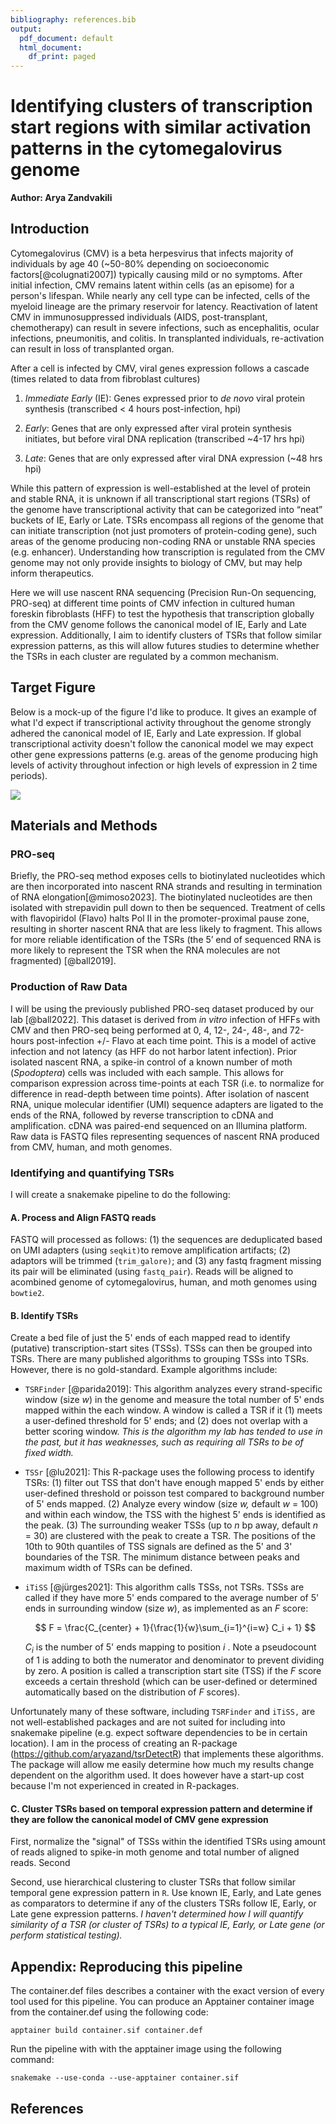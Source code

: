 ```yaml
---
bibliography: references.bib
output:
  pdf_document: default
  html_document:
    df_print: paged
---
```


# Identifying clusters of transcription start regions with similar activation patterns in the cytomegalovirus genome

**Author: Arya Zandvakili**

## Introduction

Cytomegalovirus (CMV) is a beta herpesvirus that infects majority of individuals by age 40 (\~50-80% depending on socioeconomic factors[@colugnati2007]) typically causing mild or no symptoms. After initial infection, CMV remains latent within cells (as an episome) for a person's lifespan. While nearly any cell type can be infected, cells of the myeloid lineage are the primary reservoir for latency. Reactivation of latent CMV in immunosuppressed individuals (AIDS, post-transplant, chemotherapy) can result in severe infections, such as encephalitis, ocular infections, pneumonitis, and colitis. In transplanted individuals, re-activation can result in loss of transplanted organ.

After a cell is infected by CMV, viral genes expression follows a cascade (times related to data from fibroblast cultures)

1.  *Immediate Early* (IE): Genes expressed prior to *de novo* viral protein synthesis (transcribed \< 4 hours post-infection, hpi)

2.  *Early*: Genes that are only expressed after viral protein synthesis initiates, but before viral DNA replication (transcribed \~4-17 hrs hpi)

3.  *Late*: Genes that are only expressed after viral DNA expression (\~48 hrs hpi)

While this pattern of expression is well-established at the level of protein and stable RNA, it is unknown if all transcriptional start regions (TSRs) of the genome have transcriptional activity that can be categorized into “neat” buckets of IE, Early or Late. TSRs encompass all regions of the genome that can initiate transcription (not just promoters of protein-coding gene), such areas of the genome producing non-coding RNA or unstable RNA species (e.g. enhancer). Understanding how transcription is regulated from the CMV genome may not only provide insights to biology of CMV, but may help inform therapeutics.

Here we will use nascent RNA sequencing (Precision Run-On sequencing, PRO-seq) at different time points of CMV infection in cultured human foreskin fibroblasts (HFF) to test the hypothesis that transcription globally from the CMV genome follows the canonical model of IE, Early and Late expression. Additionally, I aim to identify clusters of TSRs that follow similar expression patterns, as this will allow futures studies to determine whether the TSRs in each cluster are regulated by a common mechanism.

## Target Figure

Below is a mock-up of the figure I'd like to produce. It gives an example of what I'd expect if transcriptional activity throughout the genome strongly adhered the canonical model of IE, Early and Late expression. If global transcriptional activity doesn't follow the canonical model we may expect other gene expressions patterns (e.g. areas of the genome producing high levels of activity throughout infection or high levels of expression in 2 time periods).

![](figure_example.png)

## Materials and Methods

### PRO-seq

Briefly, the PRO-seq method exposes cells to biotinylated nucleotides which are then incorporated into nascent RNA strands and resulting in termination of RNA elongation[@mimoso2023]. The biotinylated nucleotides are then isolated with strepavidin pull down to then be sequenced. Treatment of cells with flavopiridol (Flavo) halts Pol II in the promoter-proximal pause zone, resulting in shorter nascent RNA that are less likely to fragment. This allows for more reliable identification of the TSRs (the 5’ end of sequenced RNA is more likely to represent the TSR when the RNA molecules are not fragmented) [@ball2019].

### Production of Raw Data

I will be using the previously published PRO-seq dataset produced by our lab [@ball2022]. This dataset is derived from *in vitro* infection of HFFs with CMV and then PRO-seq being performed at 0, 4, 12-, 24-, 48-, and 72-hours post-infection +/- Flavo at each time point. This is a model of active infection and not latency (as HFF do not harbor latent infection). Prior isolated nascent RNA, a spike-in control of a known number of moth (*Spodoptera*) cells was included with each sample. This allows for comparison expression across time-points at each TSR (i.e. to normalize for difference in read-depth between time points). After isolation of nascent RNA, unique molecular identifier (UMI) sequence adapters are ligated to the ends of the RNA, followed by reverse transcription to cDNA and amplification. cDNA was paired-end sequenced on an Illumina platform. Raw data is FASTQ files representing sequences of nascent RNA produced from CMV, human, and moth genomes.

### Identifying and quantifying TSRs

I will create a snakemake pipeline to do the following:

#### A. Process and Align FASTQ reads

FASTQ will processed as follows: (1) the sequences are deduplicated based on UMI adapters (using `seqkit)`to remove amplification artifacts; (2) adaptors will be trimmed (`trim_galore)`; and (3) any fastq fragment missing its pair will be eliminated (using `fastq_pair`). Reads will be aligned to acombined genome of cytomegalovirus, human, and moth genomes using `bowtie2`.

#### B. Identify TSRs

Create a bed file of just the 5' ends of each mapped read to identify (putative) transcription-start sites (TSSs). TSSs can then be grouped into TSRs. There are many published algorithms to grouping TSSs into TSRs. However, there is no gold-standard. Example algorithms include:

-   `TSRFinder` [@parida2019]: This algorithm analyzes every strand-specific window (size *w*) in the genome and measure the total number of 5' ends mapped within the each window. A window is called a TSR if it (1) meets a user-defined threshold for 5' ends; and (2) does not overlap with a better scoring window. *This is the algorithm my lab has tended to use in the past, but it has weaknesses, such as requiring all TSRs to be of fixed width.*

-   `TSSr` [@lu2021]: This R-package uses the following process to identify TSRs: (1) filter out TSS that don't have enough mapped 5' ends by either user-defined threshold or poisson test compared to background number of 5' ends mapped. (2) Analyze every window (size *w,* default *w* = 100) and within each window, the TSS with the highest 5' ends is identified as the peak. (3) The surrounding weaker TSSs (up to *n* bp away, default *n* = 30) are clustered with the peak to create a TSR. The positions of the 10th to 90th quantiles of TSS signals are defined as the 5' and 3' boundaries of the TSR. The minimum distance between peaks and maximum width of TSRs can be defined.

-   `iTiSS` [@jürges2021]: This algorithm calls TSSs, not TSRs. TSSs are called if they have more 5' ends compared to the average number of 5' ends in surrounding window (size $w$), as implemented as an $F$ score:

    $$
    F = \frac{C_{center} + 1}{\frac{1}{w}\sum_{i=1}^{i=w} C_i + 1} 
    $$

    $C_i$ is the number of 5' ends mapping to position $i$ . Note a pseudocount of 1 is adding to both the numerator and denominator to prevent dividing by zero. A position is called a transcription start site (TSS) if the $F$ score exceeds a certain threshold (which can be user-defined or determined automatically based on the distribution of $F$ scores).

Unfortunately many of these software, including `TSRFinder` and `iTiSS,` are not well-established packages and are not suited for including into snakemake pipeline (e.g. expect software dependencies to be in certain location). I am in the process of creating an R-package (<https://github.com/aryazand/tsrDetectR>) that implements these algorithms. The package will allow me easily determine how much my results change dependent on the algorithm used. It does however have a start-up cost because I'm not experienced in created in R-packages.

#### C. Cluster TSRs based on temporal expression pattern and determine if they are follow the canonical model of CMV gene expression

First, normalize the "signal" of TSSs within the identified TSRs using amount of reads aligned to spike-in moth genome and total number of aligned reads. Second

Second, use hierarchical clustering to cluster TSRs that follow similar temporal gene expression pattern in `R`. Use known IE, Early, and Late genes as comparators to determine if any of the clusters TSRs follow IE, Early, or Late gene expression patterns. *I haven't determined how I will quantify similarity of a TSR (or cluster of TSRs) to a typical IE, Early, or Late gene (or perform statistical testing).*

## Appendix: Reproducing this pipeline

The container.def files describes a container with the exact version of every tool used for this pipeline. You can produce an Apptainer container image from the container.def using the following code:

```         
apptainer build container.sif container.def 
```

Run the pipeline with with the apptainer image using the following command:

```         
snakemake --use-conda --use-apptainer container.sif 
```

## References

